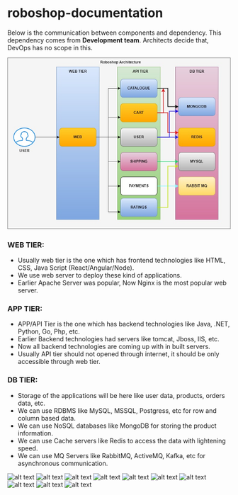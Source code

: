 # roboshop-documentation

Below is the communication between components and dependency. This dependency comes from **Development team**. Architects decide that, DevOps has no scope in this.

![alt text](roboshop.jpg)

### WEB TIER:
* Usually web tier is the one which has frontend technologies like HTML, CSS, Java Script (React/Angular/Node).
* We use web server to deploy these kind of applications.
* Earlier Apache Server was popular, Now Nginx is the most popular web server.

### APP TIER:
* APP/API Tier is the one which has backend technologies like Java, .NET, Python, Go, Php, etc.
* Earlier Backend technologies had servers like tomcat, Jboss, IIS, etc.
* Now all backend technologies are coming up with in built servers.
* Usually API tier should not opened through internet, it should be only accessible through web tier.

### DB TIER:
* Storage of the applications will be here like user data, products, orders data, etc.
* We can use RDBMS like MySQL, MSSQL, Postgress, etc for row and column based data.
* We can use NoSQL databases like MongoDB for storing the product information.
* We can use Cache servers like Redis to access the data with lightening speed.
* We can use MQ Servers like RabbitMQ, ActiveMQ, Kafka, etc for asynchronous communication.

![alt text](/roboshop-documentation/screenshots/01RS_Home.png)
![alt text](/roboshop-documentation/screenshots/02RS-loginRegisterUser.png)
![alt text](/roboshop-documentation/screenshots/03RS_loginErrorUserExist.png)
![alt text](/roboshop-documentation/screenshots/04RS_UserRegisterLogin.png)
![alt text](/roboshop-documentation/screenshots/05Rs_AddToCart.png)
![alt text](/roboshop-documentation/screenshots/06RS_cartValue.png)
![alt text](/roboshop-documentation/screenshots/07RS_shippingAddress.png)
![alt text](/roboshop-documentation/screenshots/08RS_shippingInfo.png)
![alt text](/roboshop-documentation/screenshots/09RS_payment.png)
![alt text](/roboshop-documentation/screenshots/10RS_orderPlaced.png)